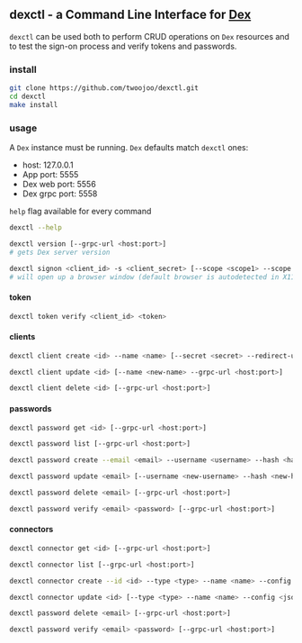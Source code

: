 ## dexctl - a Command Line Interface for [Dex](https://dexidp.io/)

`dexctl` can be used both to perform CRUD operations on `Dex` resources and to test the sign-on process and verify tokens and passwords.

### install

```bash
git clone https://github.com/twoojoo/dexctl.git
cd dexctl
make install
```

### usage

A `Dex` instance must be running. `Dex` defaults match `dexctl` ones:

- host: 127.0.0.1
- App port: 5555
- Dex web port: 5556
- Dex grpc port: 5558

`help` flag available for every command
```bash
dexctl --help
```

```bash
dexctl version [--grpc-url <host:port>]
# gets Dex server version
```

```bash
dexctl signon <client_id> -s <client_secret> [--scope <scope1> --scope <scope2> --offine-access --browser <browser>]
# will open up a browser window (default browser is autodetected in X11)
```

#### token

```bash
dexctl token verify <client_id> <token>
```

#### clients

```bash
dexctl client create <id> --name <name> [--secret <secret> --redirect-uri <uri> --grpc-url <host:port>]
```

```bash
dexctl client update <id> [--name <new-name> --grpc-url <host:port>]
```

```bash
dexctl client delete <id> [--grpc-url <host:port>]
```

#### passwords

```bash
dexctl password get <id> [--grpc-url <host:port>]
```

```bash
dexctl password list [--grpc-url <host:port>]
```

```bash
dexctl password create --email <email> --username <username> --hash <hash> [--grpc-url <host:port>]
```

```bash
dexctl password update <email> [--username <new-username> --hash <new-hash> --grpc-url <host:port>]
```

```bash
dexctl password delete <email> [--grpc-url <host:port>]
```

```bash
dexctl password verify <email> <password> [--grpc-url <host:port>]
```

#### connectors

```bash
dexctl connector get <id> [--grpc-url <host:port>]
```

```bash
dexctl connector list [--grpc-url <host:port>]
```

```bash
dexctl connector create --id <id> --type <type> --name <name> --config <json_config> [--grpc-url <host:port>]
```

```bash
dexctl connector update <id> [--type <type> --name <name> --config <json_config> --grpc-url <host:port>]
```

```bash
dexctl password delete <email> [--grpc-url <host:port>]
```

```bash
dexctl password verify <email> <password> [--grpc-url <host:port>]
```